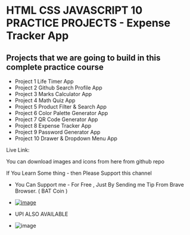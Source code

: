 # HTML CSS JAVASCRIPT 10 PRACTICE PROJECTS - Expense Tracker App

## Projects that we are going to build in this complete practice course

- Project 1 Life Timer App
- Project 2 Github Search Profile App
- Project 3 Marks Calculator App
- Project 4 Math Quiz App
- Project 5 Product Filter & Search App
- Project 6 Color Palette Generator App
- Project 7 QR Code Generator App
- Project 8 Expense Tracker App
- Project 9 Password Generator App
- Project 10 Drawer & Dropdown Menu App

Live Link: 

You can download images and icons from here from github repo

If You Learn Some thing - then Please Support this channel
- You Can Support me - For Free , Just By Sending me Tip From Brave Browser. ( BAT Coin )
- [![image](https://raw.githubusercontent.com/anshuopinion/10-Practice-Project-Html-CSS/master/Readme%20File/howtosupport.png)](https://www.youtube.com/c/dosomecoding)

- UPI ALSO AVAILABLE
- ![image](https://user-images.githubusercontent.com/50476777/189511981-336a53d1-d46a-4d75-882f-6e6213e4e379.png)


